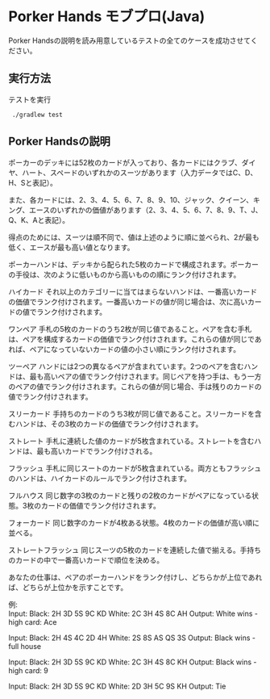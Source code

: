 # Porker Hands モブプロ(Java)

Porker Handsの説明を読み用意しているテストの全てのケースを成功させてください。

## 実行方法

テストを実行
```
 ./gradlew test
```

## Porker Handsの説明
ポーカーのデッキには52枚のカードが入っており、各カードにはクラブ、ダイヤ、ハート、スペードのいずれかのスーツがあります（入力データではC、D、H、Sと表記）。

また、各カードには、2、3、4、5、6、7、8、9、10、ジャック、クイーン、キング、エースのいずれかの価値があります（2、3、4、5、6、7、8、9、T、J、Q、K、Aと表記）。

得点のためには、スーツは順不同で、値は上述のように順に並べられ、2が最も低く、エースが最も高い値となります。

ポーカーハンドは、デッキから配られた5枚のカードで構成されます。ポーカーの手役は、次のように低いものから高いものの順にランク付けされます。

ハイカード
それ以上のカテゴリーに当てはまらないハンドは、一番高いカードの価値でランク付けされます。一番高いカードの値が同じ場合は、次に高いカードの値でランク付けされます。

ワンペア
手札の5枚のカードのうち2枚が同じ値であること。ペアを含む手札は、ペアを構成するカードの価値でランク付けされます。これらの値が同じであれば、ペアになっていないカードの値の小さい順にランク付けされます。

ツーペア
ハンドには2つの異なるペアが含まれています。2つのペアを含むハンドは、最も高いペアの値でランク付けされます。同じペアを持つ手は、もう一方のペアの値でランク付けされます。これらの値が同じ場合、手は残りのカードの値でランク付けされます。

スリーカード
手持ちのカードのうち3枚が同じ値であること。スリーカードを含むハンドは、その3枚のカードの価値でランク付けされます。

ストレート
手札に連続した値のカードが5枚含まれている。ストレートを含むハンドは、最も高いカードでランク付けされる。

フラッシュ
手札に同じスートのカードが5枚含まれている。両方ともフラッシュのハンドは、ハイカードのルールでランク付けされます。

フルハウス
同じ数字の3枚のカードと残りの2枚のカードがペアになっている状態。3枚のカードの価値でランク付けされます。

フォーカード
同じ数字のカードが4枚ある状態。4枚のカードの価値が高い順に並べる。

ストレートフラッシュ
同じスーツの5枚のカードを連続した値で揃える。手持ちのカードの中で一番高いカードで順位を決める。

あなたの仕事は、ペアのポーカーハンドをランク付けし、どちらかが上位であれば、どちらが上位かを示すことです。

例:  
Input: Black: 2H 3D 5S 9C KD White: 2C 3H 4S 8C AH
Output: White wins - high card: Ace

Input: Black: 2H 4S 4C 2D 4H White: 2S 8S AS QS 3S
Output: Black wins - full house

Input: Black: 2H 3D 5S 9C KD White: 2C 3H 4S 8C KH
Output: Black wins - high card: 9

Input: Black: 2H 3D 5S 9C KD White: 2D 3H 5C 9S KH
Output: Tie
